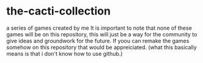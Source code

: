 # the-cacti-collection
a series of games created by me
It is important to note that none of these games will be on this repository, this will just be a way for the community to give ideas and groundwork for the future.
If yoou can remake the games somehow on this repository that would be appreiciated.
(what this basically means is that i don't know how to use github.)
